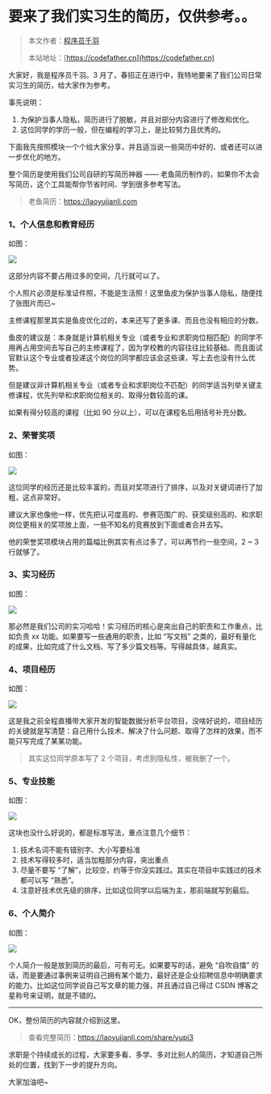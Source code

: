 # 要来了我们实习生的简历，仅供参考。。

> 本文作者：[程序员千羽](https://yuyuanweb.feishu.cn/wiki/Abldw5WkjidySxkKxU2cQdAtnah)
>
> 本站地址：[https://codefather.cn](https://codefather.cn)

大家好，我是程序员千羽。3 月了，春招正在进行中，我特地要来了我们公司日常实习生的简历，给大家作为参考。

事先说明：

1. 为保护当事人隐私，简历进行了脱敏，并且对部分内容进行了修改和优化。
2. 这位同学的学历一般，但在编程的学习上，是比较努力且优秀的。

下面我先按照模块一个个给大家分享，并且适当说一些简历中好的、或者还可以进一步优化的地方。

整个简历是使用我们公司自研的写简历神器 —— 老鱼简历制作的，如果你不太会写简历，这个工具能帮你节省时间、学到很多参考写法。

> 老鱼简历：https://laoyujianli.com



### 1、个人信息和教育经历

如图：

![](https://pic.yupi.icu/1/image-20240301185922178.png)

这部分内容不要占用过多的空间，几行就可以了。

个人照片必须是标准证件照，不能是生活照！这里鱼皮为保护当事人隐私，随便找了张图片而已~

主修课程那里其实是鱼皮优化过的，本来还写了更多课、而且也没有相应的分数。

鱼皮的建议是：本身就是计算机相关专业（或者专业和求职岗位相匹配）的同学不用再占用空间去写自己的主修课程了，因为学校教的内容往往比较基础、而且面试官默认这个专业或者投递这个岗位的同学都应该会这些课，写上去也没有什么优势。

但是建议非计算机相关专业（或者专业和求职岗位不匹配）的同学适当列举关键主修课程，优先列举和求职岗位相关的、取得分数较高的课。

如果有得分较高的课程（比如 90 分以上），可以在课程名后用括号补充分数。



### 2、荣誉奖项

如图：

![](https://pic.yupi.icu/1/image-20240301190255511.png)

这位同学的经历还是比较丰富的，而且对奖项进行了排序，以及对关键词进行了加粗，这点非常好。

建议大家也像他一样，优先把认可度高的、参赛范围广的、获奖级别高的、和求职岗位更相关的奖项放上面，一些不知名的竞赛放到下面或者合并去写。

他的荣誉奖项模块占用的篇幅比例其实有点过多了，可以再节约一些空间，2 ~ 3 行就够了。



### 3、实习经历

如图：

![](https://pic.yupi.icu/1/image-20240301190438787.png)

那必然是我们公司的实习哈哈！实习经历的核心是突出自己的职责和工作重点，比如负责 xx 功能。如果要写一些通用的职责，比如 “写文档” 之类的，最好有量化的成果，比如完成了什么文档、写了多少篇文档等。写得越具体，越真实。



### 4、项目经历

如图：

![](https://pic.yupi.icu/1/image-20240301190620914.png)

这是我之前全程直播带大家开发的智能数据分析平台项目，没啥好说的，项目经历的关键就是写清楚：自己用什么技术、解决了什么问题、取得了怎样的效果，而不能只写完成了某某功能。

> 其实这位同学原本写了 2 个项目，考虑到隐私性，被我删了一个。



### 5、专业技能

如图：

![](https://pic.yupi.icu/1/image-20240301191058962.png)

这块也没什么好说的，都是标准写法，重点注意几个细节：

1. 技术名词不能有错别字、大小写要标准
2. 技术写得较多时，适当加粗部分内容，突出重点
3. 尽量不要写 “了解”，比较空，约等于你没实践过。其实在项目中实践过的技术都可以写 “熟悉”。
4. 注意好技术优先级的排序，比如这位同学以后端为主，那前端就写到最后。



### 6、个人简介

如图：

![](https://pic.yupi.icu/1/image-20240301191306411.png)

个人简介一般是放到简历的最后，可有可无。如果要写的话，避免 “自吹自擂” 的话，而是要通过事例来证明自己拥有某个能力，最好还是企业招聘信息中明确要求的能力。比如这位同学说自己写文章的能力强，并且通过自己得过 CSDN 博客之星称号来证明，就是不错的。



---



OK，整份简历的内容就介绍到这里。

> 查看完整简历：https://laoyujianli.com/share/yupi3

求职是个持续成长的过程，大家要多看、多学、多对比别人的简历，才知道自己所处的位置，找到下一步的提升方向。

大家加油吧~